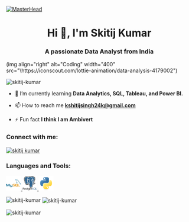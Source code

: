 [![MasterHead](https://www.istockphoto.com/vector/mix-race-businesspeople-traders-analyzing-financial-statistics-data-analysis-gm1310506419-399890946?searchscope=image%2Cfilm)](https://rishavchanda.io)
<h1 align="center">Hi 👋, I'm Skitij Kumar</h1>
<h3 align="center">A passionate Data Analyst from India</h3>
(img align="right" alt="Coding" width="400" src="\https://iconscout.com/lottie-animation/data-analysis-4179002")

<p align="left"> <img src="https://komarev.com/ghpvc/?username=skitij-kumar&label=Profile%20views&color=0e75b6&style=flat" alt="skitij-kumar" /> </p>

- 🌱 I’m currently learning **Data Analytics, SQL, Tableau, and Power BI.**

- 📫 How to reach me **kshitijsingh24k@gmail.com**

- ⚡ Fun fact **I think I am Ambivert**

<h3 align="left">Connect with me:</h3>
<p align="left">
<a href="https://linkedin.com/in/skitij kumar" target="blank"><img align="center" src="https://raw.githubusercontent.com/rahuldkjain/github-profile-readme-generator/master/src/images/icons/Social/linked-in-alt.svg" alt="skitij kumar" height="30" width="40" /></a>
</p>

<h3 align="left">Languages and Tools:</h3>
<p align="left"> <a href="https://www.mysql.com/" target="_blank" rel="noreferrer"> <img src="https://raw.githubusercontent.com/devicons/devicon/master/icons/mysql/mysql-original-wordmark.svg" alt="mysql" width="40" height="40"/> </a> <a href="https://www.postgresql.org" target="_blank" rel="noreferrer"> <img src="https://raw.githubusercontent.com/devicons/devicon/master/icons/postgresql/postgresql-original-wordmark.svg" alt="postgresql" width="40" height="40"/> </a> <a href="https://www.python.org" target="_blank" rel="noreferrer"> <img src="https://raw.githubusercontent.com/devicons/devicon/master/icons/python/python-original.svg" alt="python" width="40" height="40"/> </a> </p>

<p><img align="left" src="https://github-readme-stats.vercel.app/api/top-langs?username=skitij-kumar&show_icons=true&locale=en&layout=compact" alt="skitij-kumar" /></p>

<p>&nbsp;<img align="center" src="https://github-readme-stats.vercel.app/api?username=skitij-kumar&show_icons=true&locale=en" alt="skitij-kumar" /></p>

<p><img align="center" src="https://github-readme-streak-stats.herokuapp.com/?user=skitij-kumar&" alt="skitij-kumar" /></p>
